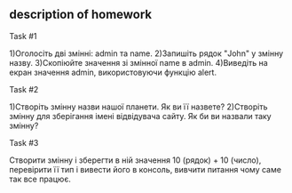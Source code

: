 ## description of homework

Task #1

1)Оголосіть дві змінні: admin та name.
2)Запишіть рядок "John" у змінну назву.
3)Скопіюйте значення зі змінної name в admin.
4)Виведіть на екран значення admin, використовуючи функцію alert.


Task #2

1)Створіть змінну назви нашої планети. Як ви її назвете?
2)Створіть змінну для зберігання імені відвідувача сайту. Як би ви назвали таку змінну?


Task #3

Створити змінну і зберегти в ній значення 10 (рядок) + 10 (число),
перевірити її тип і вивести його в консоль, вивчити питання чому саме так все працює.
